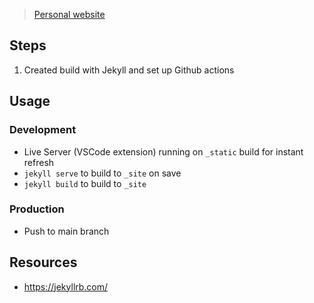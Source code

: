 > [Personal website](richardaspinall.github.io)

## Steps
1. Created build with Jekyll and set up Github actions

## Usage
### Development
* Live Server (VSCode extension) running on `_static` build for instant refresh
* `jekyll serve` to build to `_site` on save
* `jekyll build` to build to `_site`

### Production
* Push to main branch

## Resources
* https://jekyllrb.com/
